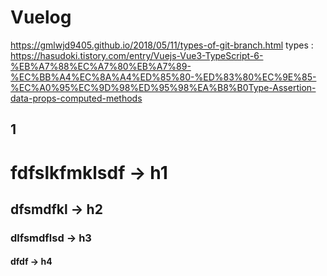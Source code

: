 # Vuelog
https://gmlwjd9405.github.io/2018/05/11/types-of-git-branch.html
types : https://hasudoki.tistory.com/entry/Vuejs-Vue3-TypeScript-6-%EB%A7%88%EC%A7%80%EB%A7%89-%EC%BB%A4%EC%8A%A4%ED%85%80-%ED%83%80%EC%9E%85-%EC%A0%95%EC%9D%98%ED%95%98%EA%B8%B0Type-Assertion-data-props-computed-methods
## 1

# fdfslkfmklsdf -> h1
## dfsmdfkl -> h2

### dlfsmdflsd -> h3

#### dfdf -> h4
